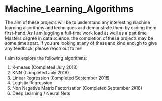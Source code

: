 # Machine_Learning_Algorithms
The aim of these projects will be to understand any interesting machine learning algorithms and techniques and demonstrate them by coding them first-hand. As I am juggling a full-time work load as well as a part time Masters degree in data science, the completion of these projects may be some time apart. If you are looking at any of these and kind enough to give any feedback, please reach out to me!

I aim to explore the following algorithms:

1) K-means                              (Completed July 2018)
2) KNN                                  (Completed July 2018)
3) Linear Regression                    (Completed September 2018)
4) Logistic Regression
5) Non Negative Matrix Factorisation    (Completed September 2018)
6) Deep Learning / Neural Nets

